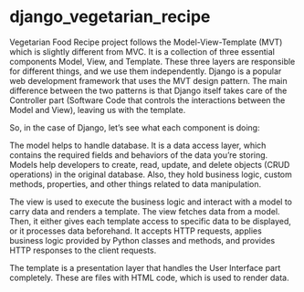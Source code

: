 # django_vegetarian_recipe
Vegetarian Food Recipe project follows the Model-View-Template (MVT) which is slightly different from MVC. It is a collection of three essential components Model, View, and Template. These three layers are responsible for different things, and we use them independently. Django is a popular web development framework that uses the MVT design pattern. 
The main difference between the two patterns is that Django itself takes care of the Controller part (Software Code that controls the interactions between the Model and View), leaving us with the template.

So, in the case of Django, let’s see what each component is doing:

The model helps to handle database. It is a data access layer, which contains the required fields and behaviors of the data you’re storing. Models help developers to create, read, update, and delete objects (CRUD operations) in the original database. Also, they hold business logic, custom methods, properties, and other things related to data manipulation.

The view is used to execute the business logic and interact with a model to carry data and renders a template. The view fetches data from a model. Then, it either gives each template access to specific data to be displayed, or it processes data beforehand. It accepts HTTP requests, applies business logic provided by Python classes and methods, and provides HTTP responses to the client requests.

The template is a presentation layer that handles the User Interface part completely. These are files with HTML code, which is used to render data. 
